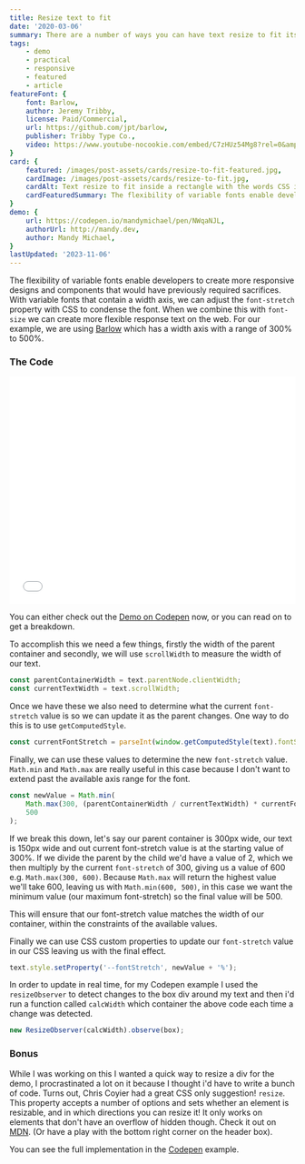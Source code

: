 ```yaml
---
title: Resize text to fit
date: '2020-03-06'
summary: There are a number of ways you can have text resize to fit its parent container, but it's been largely limited to adjusting the font size. The problem with this approach is that making the font smaller is not always the best option for our designs.
tags:
    - demo
    - practical
    - responsive
    - featured
    - article
featureFont: {
    font: Barlow, 
    author: Jeremy Tribby,
    license: Paid/Commercial,
    url: https://github.com/jpt/barlow,
    publisher: Tribby Type Co.,   
    video: https://www.youtube-nocookie.com/embed/C7zHUz54Mg8?rel=0&amp;controls=0&amp;showinfo=0,
}
card: {
    featured: /images/post-assets/cards/resize-to-fit-featured.jpg,
    cardImage: /images/post-assets/cards/resize-to-fit.jpg,
    cardAlt: Text resize to fit inside a rectangle with the words CSS is Awesome, representing the classic CSS overflow joke, but without the overflow,
    cardFeaturedSummary: The flexibility of variable fonts enable developers to create more responsive designs and components that would have previously required  sacrifices. With variable fonts that contain a width axis, we can adjust the font-stretch property with CSS to condense the font. When we combine this with font-size  we can create more flexible response text on the web.
}
demo: {
    url: https://codepen.io/mandymichael/pen/NWqaNJL,
    authorUrl: http://mandy.dev,
    author: Mandy Michael,
}
lastUpdated: '2023-11-06'
---
```


The flexibility of variable fonts enable developers to create more responsive designs and components that would have previously required  sacrifices. With variable fonts that contain a width axis, we can adjust the `font-stretch` property with CSS to condense the font. When we combine this with `font-size` we can create more flexible response text on the web. For our example, we are using [Barlow](https://github.com/jpt/barlow) which has a width axis with a range of 300% to 500%.


### The Code

<div class="codepen"><iframe height="400" style="width: 100%;" scrolling="no" title="Resize text to fit" src="//codepen.io/mandymichael/embed/NWqaNJL/?height=300&theme-id=dark&default-tab=result" frameBorder="no" allowfullscreen="true">
</iframe></div>

You can either check out the [Demo on Codepen]( https://codepen.io/mandymichael/pen/NWqaNJL) now, or you can read on to get a breakdown.

To accomplish this we need a few things, firstly the width of the parent container and secondly, we will use `scrollWidth` to measure the width of our text.

```js
const parentContainerWidth = text.parentNode.clientWidth;
const currentTextWidth = text.scrollWidth;
```

Once we have these we also need to determine what the current `font-stretch` value is so we can update it as the parent changes. One way to do this is to use `getComputedStyle`.

```js
const currentFontStretch = parseInt(window.getComputedStyle(text).fontStretch);
```

Finally, we can use these values to determine the new `font-stretch` value. `Math.min` and `Math.max` are really useful in this case because I don't want to extend past the available axis range for the font.

```js
const newValue = Math.min(
    Math.max(300, (parentContainerWidth / currentTextWidth) * currentFontStretch),
    500
);
```

If we break this down, let's say our parent container is 300px wide, our text is 150px wide and out current font-stretch value is at the starting value of 300%. If we divide the parent by the child we'd have a value of 2, which we then multiply by the current `font-stretch` of 300, giving us a value of 600 e.g. `Math.max(300, 600)`. Because `Math.max` will return the highest value we'll take 600, leaving us with `Math.min(600, 500)`, in this case we want the minimum value (our maximum font-stretch) so the final value will be 500.

This will ensure that our font-stretch value matches the width of our container, within the constraints of the available values.

Finally we can use CSS custom properties to update our `font-stretch` value in our CSS leaving us with the final effect.

```js
text.style.setProperty('--fontStretch', newValue + '%');
```

In order to update in real time, for my Codepen example I used the `resizeObserver` to detect changes to the box div around my text and then i'd run a function called `calcWidth` which container the above code each time a change was detected.

```js 
new ResizeObserver(calcWidth).observe(box);
```

### Bonus

While I was working on this I wanted a quick way to resize a div for the demo, I procrastinated a lot on it because I thought i'd have to write a bunch of code. Turns out, Chris Coyier had a great CSS only suggestion! `resize`. This property accepts a number of options and sets whether an element is resizable, and in which directions you can resize it! It only works on elements that don't have an overflow of hidden though. Check it out on [MDN](https://developer.mozilla.org/en-US/docs/Web/CSS/resize). (Or have a play with the bottom right corner on the header box).

You can see the full implementation in the [Codepen](https://codepen.io/mandymichael/pen/NWqaNJL) example.

